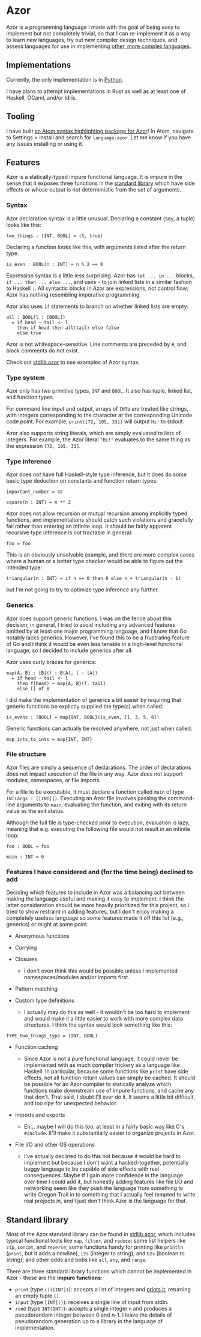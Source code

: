 # Azor

Azor is a programming language I made with the goal of being easy to implement but not completely trivial,
so that I can re-implement it as a way to learn new languages, try out new compiler design techniques, and
assess languages for use in implementing [other, more complex languages](https://www.github.com/cstuartroe/teko).

## Implementations

Currently, the only implementation is in [Python](https://github.com/cstuartroe/py-azor).

I have plans to attempt implementations in Rust as well as at least one of Haskell, OCaml, and/or Idris.

## Tooling

I have built [an Atom syntax highlighting package for Azor](https://github.com/cstuartroe/language-azor)!
In Atom, navigate to Settings > Install and search for `language-azor`.
Let me know if you have any issues installing or using it.

## Features

Azor is a statically-typed impure functional language. It is impure in the sense that it exposes three functions
in the [standard library](#standard-library) which have side effects or whose output is not deterministic from the
set of arguments.

### Syntax

Azor declaration syntax is a little unusual. Declaring a constant (say, a tuple) looks like this:

```
two_things : (INT, BOOL) = (5, true)
```

Declaring a function looks like this, with arguments listed after the return type:

```
is_even : BOOL(n : INT) = n % 2 == 0
```

Expression syntax is a little less surprising. Azor has `let ... in ...` blocks, `if ... then ... else ...`, and uses `~` to join linked lists
in a similar fashion to Haskell `:`. All syntactic blocks in Azor are expressions, not control flow; Azor has nothing resembling imperative
programming.

Azor also uses `if` statements to branch on whether linked lists are empty:

```
all : BOOL(l : [BOOL])
  = if head ~ tail <- l
    then if head then all(tail) else false
    else true
```

Azor is not whitespace-sensitive. Line comments are preceded by `#`, and block
comments do not exist.

Check out [stdlib.azor](stdlib.azor) to see examples of Azor syntax.

### Type system

Azor only has two primitive types, `INT` and `BOOL`. It also has tuple, linked list, and function types.

For command line input and output, arrays of `INT`s are treated like strings, with integers corresponding to the character at the corresponding
Unicode code point. For example, `print([72, 105, 33])` will output `Hi!` to stdout.

Azor also supports string literals, which are simply evaluated to lists of integers. For example, the Azor literal `"Hi!"` evaluates to the
same thing as the expression `[72, 105, 33]`.

### Type inference

Azor does *not* have full Haskell-style type inference, but it does do some basic type deduction
on constants and function return types:

```
important_number = 42

square(n : INT) = n ** 2
```

Azor does not allow recursion or mutual recursion among implicitly typed functions, and implementations
should catch such violations and gracefully fail rather than entering an infinite loop. It should be
fairly apparent recursive type inference is not tractable in general:

```
foo = foo
```

This is an obviously unsolvable example, and there are more complex cases where a human or a better type checker would
be able to figure out the intended type:

```
triangular(n : INT) = if n == 0 then 0 else n + triangular(n - 1)
```

but I'm not going to try to optimize type inference any further.

### Generics

Azor does support generic functions. I was on the fence about this decision; in general, I tried to avoid including any advanced features
omitted by at least one major programming language, and I know that Go notably lacks generics. However, I've found this to be a frustrating
feature of Go and I think it would be even less tenable in a high-level functional language, so I decided to include generics after all.

Azor uses curly braces for generics:

```
map{A, B} : [B](f : B(A), l : [A])
  = if head ~ tail <- l
    then f(head) ~ map{A, B}(f, tail)
    else [] of B
```

I did make the implementation of generics a bit easier by requiring that generic functions be explictly supplied the type(s) when called:

```
is_evens : [BOOL] = map{INT, BOOL}(is_even, [1, 3, 5, 6])
```

Generic functions can actually be resolved anywhere, not just when called:

```
map_ints_to_ints = map{INT, INT}
```

### File structure

Azor files are simply a sequence of declarations. The order of declarations does not impact execution of the file in any way.
Azor does not support modules, namespaces, or file imports.

For a file to be executable, it must declare a function called `main` of type `INT(args : [[INT]])`.
Executing an Azor file involves passing the command-line arguments to `main`, evaluating the function,
and exiting with its return value as the exit status.

Although the full file is type-checked prior to execution, evaluation is lazy, meaning that e.g. executing the following file would not
result in an infinite loop:

```
foo : BOOL = foo

main : INT = 0
```

### Features I have considered and (for the time being) declined to add

Deciding which features to include in Azor was a balancing act between making the language useful and making it easy to implement.
I think the latter consideration should be more heavily prioritized for this project, so I tried to show restraint in adding features,
but I don't enjoy making a completely useless language so some features made it off this list (e.g., generics) or might at some point.

* Anonymous functions

* Currying

* Closures
  * I don't even think this would be possible unless I implemented namespaces/modules and/or imports first.

* Pattern matching

* Custom type definitions
  * I actually may do this as well - it wouldn't be too hard to implement and would make it a little easier to work with more complex
    data structures. I think the syntax would look something like this:

```
TYPE two_things_type = (INT, BOOL)
```

* Function caching
  * Since Azor is not a pure functional language, it could never be implemented with as much compiler trickery as a language like Haskell. In
    particular, because some functions like `print` have side effects, not all function return values can simply be cached. It should be
    possible for an Azor compiler to statically analyze which functions make downstream use of impure functions, and cache any that don't. That
    said, I doubt I'll ever do it. It seems a little bit difficult, and too ripe for unexpected behavior.

* Imports and exports
  * Eh... maybe I will do this too, at least in a fairly basic way like C's `#include`. It'll make it substantially easier to organize projects
    in Azor.

* File I/O and other OS operations
  * I've actually declined to do this not because it would be hard to implement but because I don't want a hacked-together, potentially
    buggy language to be capable of side effects with real consequences. Maybe if I gain more confidence in the language over time I could
    add it, but honestly adding features like file I/O and networking seem like they push the language from something to write Oregon Trail
    in to something that I actually feel tempted to write real projects in, and I just don't think Azor is the language for that.


## Standard library

Most of the Azor standard library can be found in [stdlib.azor](stdlib.azor), which includes typical functional tools like `map`, `filter`,
and `reduce`; some list helpers like `zip`, `concat`, and `reverse`; some functions handy for printing like `println` (`print`, but it adds a newline),
`i2s` (integer to string), and `b2s` (boolean to string); and other odds and bobs like `all`, `any`, and `range`.

There are three standard library functions which cannot be implemented in Azor - these are the **impure functions**:

* `print` (type `()([INT])`): accepts a list of integers and [prints it](#type-system), returning an empty tuple `()`.
* `input` (type `[INT]()`): receives a single line of input from stdin.
* `rand` (type `INT(INT)`): accepts a single integer `n` and produces a pseudorandom integer between 0 and n-1. I leave the details of
  pseudorandom generation up to a library in the language of implementation.
